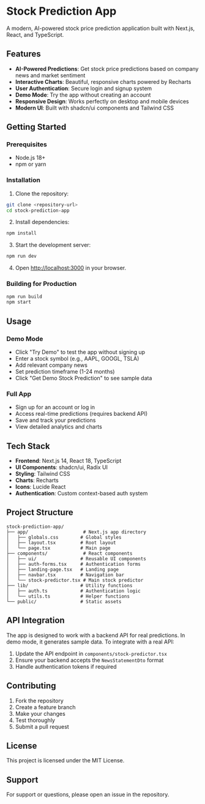 # Stock Prediction App

A modern, AI-powered stock price prediction application built with Next.js, React, and TypeScript.

## Features

- **AI-Powered Predictions**: Get stock price predictions based on company news and market sentiment
- **Interactive Charts**: Beautiful, responsive charts powered by Recharts
- **User Authentication**: Secure login and signup system
- **Demo Mode**: Try the app without creating an account
- **Responsive Design**: Works perfectly on desktop and mobile devices
- **Modern UI**: Built with shadcn/ui components and Tailwind CSS

## Getting Started

### Prerequisites

- Node.js 18+ 
- npm or yarn

### Installation

1. Clone the repository:
```bash
git clone <repository-url>
cd stock-prediction-app
```

2. Install dependencies:
```bash
npm install
```

3. Start the development server:
```bash
npm run dev
```

4. Open [http://localhost:3000](http://localhost:3000) in your browser.

### Building for Production

```bash
npm run build
npm start
```

## Usage

### Demo Mode
- Click "Try Demo" to test the app without signing up
- Enter a stock symbol (e.g., AAPL, GOOGL, TSLA)
- Add relevant company news
- Set prediction timeframe (1-24 months)
- Click "Get Demo Stock Prediction" to see sample data

### Full App
- Sign up for an account or log in
- Access real-time predictions (requires backend API)
- Save and track your predictions
- View detailed analytics and charts

## Tech Stack

- **Frontend**: Next.js 14, React 18, TypeScript
- **UI Components**: shadcn/ui, Radix UI
- **Styling**: Tailwind CSS
- **Charts**: Recharts
- **Icons**: Lucide React
- **Authentication**: Custom context-based auth system

## Project Structure

```
stock-prediction-app/
├── app/                    # Next.js app directory
│   ├── globals.css        # Global styles
│   ├── layout.tsx         # Root layout
│   └── page.tsx           # Main page
├── components/             # React components
│   ├── ui/                # Reusable UI components
│   ├── auth-forms.tsx     # Authentication forms
│   ├── landing-page.tsx   # Landing page
│   ├── navbar.tsx         # Navigation bar
│   └── stock-predictor.tsx # Main stock predictor
├── lib/                   # Utility functions
│   ├── auth.ts            # Authentication logic
│   └── utils.ts           # Helper functions
└── public/                # Static assets
```

## API Integration

The app is designed to work with a backend API for real predictions. In demo mode, it generates sample data. To integrate with a real API:

1. Update the API endpoint in `components/stock-predictor.tsx`
2. Ensure your backend accepts the `NewsStatementDto` format
3. Handle authentication tokens if required

## Contributing

1. Fork the repository
2. Create a feature branch
3. Make your changes
4. Test thoroughly
5. Submit a pull request

## License

This project is licensed under the MIT License.

## Support

For support or questions, please open an issue in the repository.
